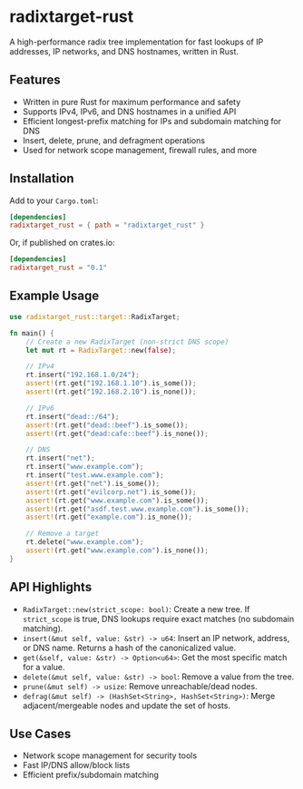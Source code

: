 # radixtarget-rust

A high-performance radix tree implementation for fast lookups of IP addresses, IP networks, and DNS hostnames, written in Rust.

## Features

- Written in pure Rust for maximum performance and safety
- Supports IPv4, IPv6, and DNS hostnames in a unified API
- Efficient longest-prefix matching for IPs and subdomain matching for DNS
- Insert, delete, prune, and defragment operations
- Used for network scope management, firewall rules, and more

## Installation

Add to your `Cargo.toml`:

```toml
[dependencies]
radixtarget_rust = { path = "radixtarget_rust" }
```

Or, if published on crates.io:

```toml
[dependencies]
radixtarget_rust = "0.1"
```

## Example Usage

```rust
use radixtarget_rust::target::RadixTarget;

fn main() {
    // Create a new RadixTarget (non-strict DNS scope)
    let mut rt = RadixTarget::new(false);

    // IPv4
    rt.insert("192.168.1.0/24");
    assert!(rt.get("192.168.1.10").is_some());
    assert!(rt.get("192.168.2.10").is_none());

    // IPv6
    rt.insert("dead::/64");
    assert!(rt.get("dead::beef").is_some());
    assert!(rt.get("dead:cafe::beef").is_none());

    // DNS
    rt.insert("net");
    rt.insert("www.example.com");
    rt.insert("test.www.example.com");
    assert!(rt.get("net").is_some());
    assert!(rt.get("evilcorp.net").is_some());
    assert!(rt.get("www.example.com").is_some());
    assert!(rt.get("asdf.test.www.example.com").is_some());
    assert!(rt.get("example.com").is_none());

    // Remove a target
    rt.delete("www.example.com");
    assert!(rt.get("www.example.com").is_none());
}
```

## API Highlights

- `RadixTarget::new(strict_scope: bool)`: Create a new tree. If `strict_scope` is true, DNS lookups require exact matches (no subdomain matching).
- `insert(&mut self, value: &str) -> u64`: Insert an IP network, address, or DNS name. Returns a hash of the canonicalized value.
- `get(&self, value: &str) -> Option<u64>`: Get the most specific match for a value.
- `delete(&mut self, value: &str) -> bool`: Remove a value from the tree.
- `prune(&mut self) -> usize`: Remove unreachable/dead nodes.
- `defrag(&mut self) -> (HashSet<String>, HashSet<String>)`: Merge adjacent/mergeable nodes and update the set of hosts.

## Use Cases

- Network scope management for security tools
- Fast IP/DNS allow/block lists
- Efficient prefix/subdomain matching
